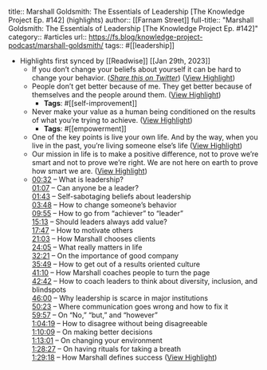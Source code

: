 title:: Marshall Goldsmith: The Essentials of Leadership [The Knowledge Project Ep. #142] (highlights)
author:: [[Farnam Street]]
full-title:: "Marshall Goldsmith: The Essentials of Leadership [The Knowledge Project Ep. \#142]"
category:: #articles
url:: https://fs.blog/knowledge-project-podcast/marshall-goldsmith/
tags:: #[[leadership]]

- Highlights first synced by [[Readwise]] [[Jan 29th, 2023]]
	- If you don’t change your beliefs about yourself it can be hard to change your behavior. (*[Share this on Twitter](https://ctt.ec/WekPs)*) ([View Highlight](https://read.readwise.io/read/01gqyb0nqeaa7xqry8mwaj5p1a))
	- People don’t get better because of me. They get better because of themselves and the people around them. ([View Highlight](https://read.readwise.io/read/01gqyb135dbvacrx15fajhc1gt))
		- **Tags**: #[[self-improvement]]
	- Never make your value as a human being conditioned on the results of what you’re trying to achieve. ([View Highlight](https://read.readwise.io/read/01gqyb1k2vqaz42f92rdtsggk1))
		- **Tags**: #[[empowerment]]
	- One of the key points is live your own life. And by the way, when you live in the past, you’re living someone else’s life ([View Highlight](https://read.readwise.io/read/01gqyb1zf2h7632nkmn563mjmd))
	- Our mission in life is to make a positive difference, not to prove we’re smart and not to prove we’re right. We are not here on earth to prove how smart we are. ([View Highlight](https://read.readwise.io/read/01gqyb28rgft8b3m78hed8n2cy))
	- [00:32](https://www.youtube.com/watch?v=LFhyL4pqqc8&t=32s) – What is leadership?  
	  [01:07](https://www.youtube.com/watch?v=LFhyL4pqqc8&t=67s) – Can anyone be a leader?  
	  [01:43](https://www.youtube.com/watch?v=LFhyL4pqqc8&t=103s) – Self-sabotaging beliefs about leadership  
	  [03:48](https://www.youtube.com/watch?v=LFhyL4pqqc8&t=228s) – How to change someone’s behavior  
	  [09:55](https://www.youtube.com/watch?v=LFhyL4pqqc8&t=595s) – How to go from “achiever” to “leader”  
	  [15:13](https://www.youtube.com/watch?v=LFhyL4pqqc8&t=913s) – Should leaders always add value?  
	  [17:47](https://www.youtube.com/watch?v=LFhyL4pqqc8&t=1067s) – How to motivate others  
	  [21:03](https://www.youtube.com/watch?v=LFhyL4pqqc8&t=1263s) – How Marshall chooses clients  
	  [24:05](https://www.youtube.com/watch?v=LFhyL4pqqc8&t=1445s) – What really matters in life  
	  [32:21](https://www.youtube.com/watch?v=LFhyL4pqqc8&t=1941s) – On the importance of good company  
	  [35:49](https://www.youtube.com/watch?v=LFhyL4pqqc8&t=2149s) – How to get out of a results oriented culture  
	  [41:10](https://www.youtube.com/watch?v=LFhyL4pqqc8&t=2470s) – How Marshall coaches people to turn the page  
	  [42:42](https://www.youtube.com/watch?v=LFhyL4pqqc8&t=2562s) – How to coach leaders to think about diversity, inclusion, and blindspots  
	  [46:00](https://www.youtube.com/watch?v=LFhyL4pqqc8&t=2760s) – Why leadership is scarce in major institutions  
	  [50:23](https://www.youtube.com/watch?v=LFhyL4pqqc8&t=3023s) – Where communication goes wrong and how to fix it  
	  [59:57](https://www.youtube.com/watch?v=LFhyL4pqqc8&t=3597s) – On “No,” “but,” and “however”  
	  [1:04:19](https://www.youtube.com/watch?v=LFhyL4pqqc8&t=3859s) – How to disagree without being disagreeable  
	  [1:10:09](https://www.youtube.com/watch?v=LFhyL4pqqc8&t=4209s) – On making better decisions  
	  [1:13:01](https://www.youtube.com/watch?v=LFhyL4pqqc8&t=4381s) – On changing your environment  
	  [1:28:27](https://www.youtube.com/watch?v=LFhyL4pqqc8&t=5307s) – On having rituals for taking a breath  
	  [1:29:18](https://www.youtube.com/watch?v=LFhyL4pqqc8&t=5358s) – How Marshall defines success ([View Highlight](https://read.readwise.io/read/01gqyb2d578dr7vjs424e02yf6))